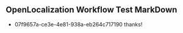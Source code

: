 ## OpenLocalization Workflow Test MarkDown
* 07f9657a-ce3e-4e81-938a-eb264c717190 thanks!

<!--HONumber=Aug16_HO3-->


